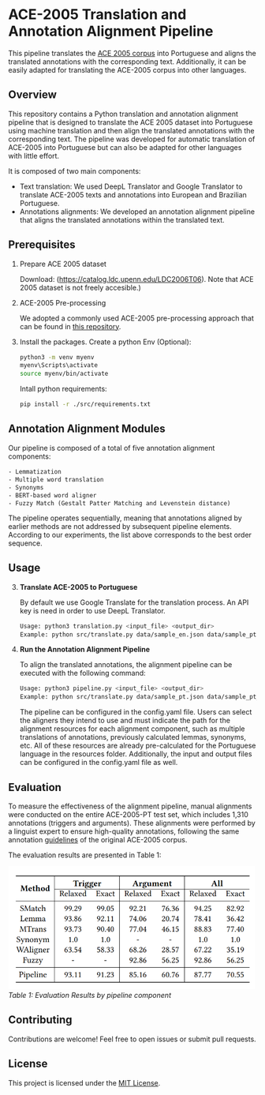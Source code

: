 # ACE-2005 Translation and Annotation Alignment Pipeline

This pipeline translates the  [ACE 2005 corpus](https://catalog.ldc.upenn.edu/LDC2006T06)  into Portuguese and aligns the translated annotations with the corresponding text. Additionally, it can be easily adapted for translating the ACE-2005 corpus into other languages.


## Overview


This repository contains a Python translation and annotation alignment pipeline that is designed to translate the ACE 2005 dataset into Portuguese using machine translation and then align the translated annotations with the corresponding text. The pipeline was developed for automatic translation of ACE-2005 into Portuguese but can also be adapted for other languages with little effort.

It is composed of two main components: 

- Text translation: We used DeepL Translator and Google Translator to translate ACE-2005 texts and annotations into European and Brazilian Portuguese. 
- Annotations alignments: We developed an annotation alignment pipeline that aligns the translated annotations within the translated text.


## Prerequisites
1.  Prepare ACE 2005 dataset

    Download: (https://catalog.ldc.upenn.edu/LDC2006T06). Note that ACE 2005 dataset is not freely accesible.)

2. ACE-2005 Pre-processing

    We adopted a commonly used ACE-2005 pre-processing approach that can be found in [this repository](https://github.com/nlpcl-lab/ace2005-preprocessing). 

3. Install the packages.
    Create a python Env (Optional):
    ```bash
    python3 -m venv myenv
    myenv\Scripts\activate
    source myenv/bin/activate
    ```
    Intall python requirements:
    ```bash
    pip install -r ./src/requirements.txt
    ```

## Annotation Alignment Modules
Our pipeline is composed of a total of five annotation alignment components:

    - Lemmatization
    - Multiple word translation
    - Synonyms
    - BERT-based word aligner
    - Fuzzy Match (Gestalt Patter Matching and Levenstein distance)

The pipeline operates sequentially, meaning that annotations aligned by earlier methods are not addressed by subsequent pipeline elements. According to our experiments, the list above corresponds to the best order sequence.


## Usage



3. **Translate ACE-2005 to Portuguese**

    By default we use Google Translate for the translation process. An API key is need in order to use DeepL Translator.
    ```bash
    Usage: python3 translation.py <input_file> <output_dir>
    Example: python src/translate.py data/sample_en.json data/sample_pt.json
    ```


4. **Run the Annotation Alignment Pipeline**

    To align the translated annotations, the alignment pipeline can be executed with the following command:

    ```bash
    Usage: python3 pipeline.py <input_file> <output_dir>
    Example: python src/translate.py data/sample_pt.json data/sample_pt_aligned.json
    ```

    The pipeline can be configured in the config.yaml file. Users can select the aligners they intend to use and must indicate the path for the alignment resources for each alignment component, such as multiple translations of annotations, previously calculated lemmas, synonyms, etc. All of these resources are already pre-calculated for the Portuguese language in the resources folder. Additionally, the input and output files can be configured in the config.yaml file as well.

## Evaluation


To measure the effectiveness of the alignment pipeline, manual alignments were conducted on the entire ACE-2005-PT test set, which includes 1,310 annotations (triggers and arguments). These alignments were performed by a linguist expert to ensure high-quality annotations, following the same annotation [guidelines](https://www.ldc.upenn.edu/sites/www.ldc.upenn.edu/files/english-events-guidelines-v5.4.3.pdf) of the original ACE-2005 corpus.

The evaluation results are presented in Table 1:

<p>
    <img src="./img/eval_by_comp.png" alt="Results" width="500"/>
    <br>
    <em>Table 1: Evaluation Results by pipeline component</em>
</p>





## Contributing

Contributions are welcome! Feel free to open issues or submit pull requests.

## License

This project is licensed under the [MIT License](LICENSE).


